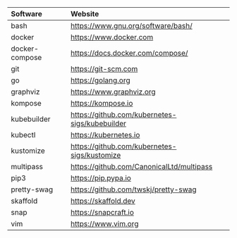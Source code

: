 | Software       | Website                                   |
|:---------------|:------------------------------------------|
| bash           | https://www.gnu.org/software/bash/        |
| docker         | https://www.docker.com                    |
| docker-compose | https://docs.docker.com/compose/          |
| git            | https://git-scm.com                       |
| go             | https://golang.org                        |
| graphviz       | https://www.graphviz.org                  |
| kompose        | https://kompose.io                        |
| kubebuilder    | https://github.com/kubernetes-sigs/kubebuilder |
| kubectl        | https://kubernetes.io                     |
| kustomize      | https://github.com/kubernetes-sigs/kustomize |
| multipass      | https://github.com/CanonicalLtd/multipass |
| pip3           | https://pip.pypa.io                       |
| pretty-swag    | https://github.com/twskj/pretty-swag      |
| skaffold       | https://skaffold.dev                      |
| snap           | https://snapcraft.io                      |
| vim            | https://www.vim.org                       |
